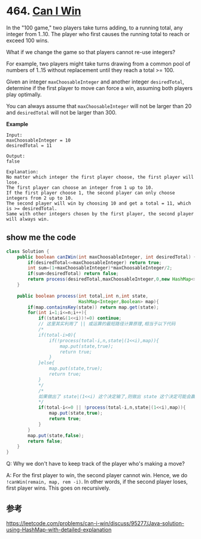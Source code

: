# 464. [Can I Win](https://leetcode.com/problems/can-i-win/)

In the "100 game," two players take turns adding, to a running total, any integer from 1..10. The player who first causes the running total to reach or exceed 100 wins.

What if we change the game so that players cannot re-use integers?

For example, two players might take turns drawing from a common pool of numbers of 1..15 without replacement until they reach a total >= 100.

Given an integer `maxChoosableInteger` and another integer `desiredTotal`, determine if the first player to move can force a win, assuming both players play optimally.

You can always assume that `maxChoosableInteger` will not be larger than 20 and `desiredTotal` will not be larger than 300.

**Example**

```
Input:
maxChoosableInteger = 10
desiredTotal = 11

Output:
false

Explanation:
No matter which integer the first player choose, the first player will lose.
The first player can choose an integer from 1 up to 10.
If the first player choose 1, the second player can only choose integers from 2 up to 10.
The second player will win by choosing 10 and get a total = 11, which is >= desiredTotal.
Same with other integers chosen by the first player, the second player will always win.
```

## show me the code

```java
class Solution {
    public boolean canIWin(int maxChoosableInteger, int desiredTotal) {
        if(desiredTotal<=maxChoosableInteger) return true;
        int sum=(1+maxChoosableInteger)*maxChoosableInteger/2;
        if(sum<desiredTotal) return false;
        return process(desiredTotal,maxChoosableInteger,0,new HashMap<>());
    }
    
    public boolean process(int total,int n,int state, 
                           HashMap<Integer,Boolean> map){
        if(map.containsKey(state)) return map.get(state);
        for(int i=1;i<=n;i++){
            if((state&(1<<i))!=0) continue;
            // 这里其实利用了 || 或运算的最短路径计算原理,相当于以下代码
            /*
            if(total-i>0){
            	if(!process(total-i,n,state|(1<<i),map)){
            		map.put(state,true);
                	return true;
            	}
            }else{
            	map.put(state,true);
                return true;
            }
            */
            /*
            如果做出了 state|(1<<i) 这个决定输了,则做出 state 这个决定可能会赢
            */
            if(total-i<=0 || !process(total-i,n,state|(1<<i),map)){
                map.put(state,true);
                return true;
            }
        }
        map.put(state,false);
        return false;
    }
}
```

Q: Why we don't have to keep track of the player who's making a move?

A: For the first player to win, the second player cannot win. Hence, we do `!canWin(remain, map, rem -i)`. In other words, if the second player loses, first player wins. This goes on recursively.

## 参考

https://leetcode.com/problems/can-i-win/discuss/95277/Java-solution-using-HashMap-with-detailed-explanation